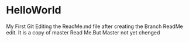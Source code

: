 
# HelloWorld
My First Git
Editing the ReadMe.md file after creating the Branch ReadMe edit.
It is a copy of master Read Me.But Master not yet chenged
